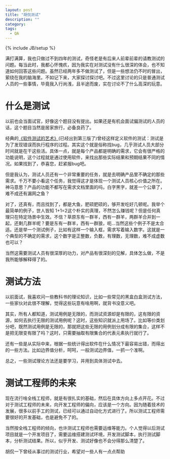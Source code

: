 ```yaml
---
layout: post
title: "胡侃测试"
description: ""
category: 
tags: 
  - QA
---
```

{% include JB/setup %}

满打满算，我也只做过不到四年的测试，奇怪老是有后来人前辈前辈的请教测试的问题。每当此时，我都心怀愧疚，因为我实在对测试没有什么很深的体会，也不知道如何回答这些问题。虽然已经两年多不做测试了，但是一些想法仍不时的冒出，萦绕在我的脑海里。不如记下来，大家探讨探讨吧。不过这里讨论的只是普通测试人员的一些事情，毕竟我入行尚浅，且半途而废，实在讨论不了什么高深的玩意。

# 什么是测试
以前也会当面试官，好像这个题目没有提出。如果还是有机会面试偏测试的人员的话，这个题目当然是居家旅行，必备良药了。

经典的[《软件测试的艺术》](http://book.douban.com/subject/1445661/)(已经出到第三版了)曾经这样定义软件的测试：测试是为了发现错误而执行程序的过程。其实这个就是俗称找bug，几乎测试人员大部分时间就是在干这些活。具体一点，就是每个产品都是明确的需求，它会有很严格的功能说明，这个过程就是通过使用软件，来找出那些实际结果和预期结果不同的情况。如果找到了，恭喜您，赶紧报bug吧。

但是我认为，测试人员还有一个非常重要的任务，就是去明确产品里不确定的那些需求。千万不要小看这个任务，我觉得这才是体现一个测试人员核心价值之所在。神马意思？产品的功能不都写在需求文档里面的吗，白字黑字，就差一个公章了，难不成还有漏网之鱼？

对了，还真有，而且找到了，都是大鱼，肥硕肥硕的，够开发吃好几顿呢。我举个最简单的例子，世人皆知 1+1=2这个朴实的真理，不然怎么赚钱呢？但是任何真理只在特定场景中生效。不信？草原东有一群羊，西有一群羊，两群羊合并到一起，还剩几群羊呢？要是东有一群羊，西有一群狼，呃...当然这些个例子不是太合适。还是举一个测试例子，比如有这样一个输入框，需求写着输入数字。这就是一个典型的不确定的需求，这个数字是正整数，负数，有理数，无理数，难不成虚数也可以？

当然这需要测试人员有很深厚的功力，对产品有很深刻的见解，具体怎么做，不是我所能够解释得了的。

# 测试方法
以前面试，我喜欢问一些教科书的理论知识，比如一些常见的黑盒白盒测试方法，一些家伙对此很不理解，觉得这些玩意有啥用啊，就背书没意义吧。

其实，所有人都知道，测试用例是无限的，而测试资源却是有限的，这有限的资源，如何去执行无限的测试用例呢？这时，这些知识就派上用场了。比如等价类划分吧，既然测试用例是无限的，那就把这些无限的用例划分成有限的集合，这样不是把无限变有限了吗？这时，只需要抽取有限集合的代表元素执行就行了。

还有一些是从实际中来，根据一些统计得出软件在什么情况下最容易出错，而得出的一些方法。比如边界值分析，呵呵，一般测试边界值，一抓一个准啊。

总之，一些测试理论方法还是要学习，并用到具体测试中去。

# 测试工程师的未来
现在流行啥全栈工程师，就是有很扎实的基础，然后在具体方向上多点开花。不过对于测试工程师的未来，向开发工程师的偏向，应该是一个方向。因为随着技术的发展，很多以前手工的测试，已经可以通过自动化方式进行了。所以测试工程师需要很好的开发基础，也是避免不了的。

当然按全栈工程师的倾向，也许测试工程师也需要运维等能力。个人觉得以后测试项目就是一个开发项目了，需要运维搭建测试环境，开发测试脚本，执行测试脚本，分析测试结果。所以，似乎开发、测试好像也不会分得那么清楚了。

胡侃一下曾经从事过的测试行业，希望对一些人有一点点帮助
